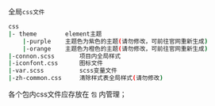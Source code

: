 全局`css文件`

``` bash
css
|- theme        element主题
    |-purple    主题色为紫色的主题(请勿修改，可前往官网重新生成)
    |-orange    主题色为橙色的主题(请勿修改，可前往官网重新生成)
|-connon.scss       项目内全局样式
|-iconfont.css      图标文件
|-var.scss          scss变量文件
|-zh-common.css     清除样式表全局样式(请勿修改)

```

各个包内css文件应存放在 `包` 内管理；
